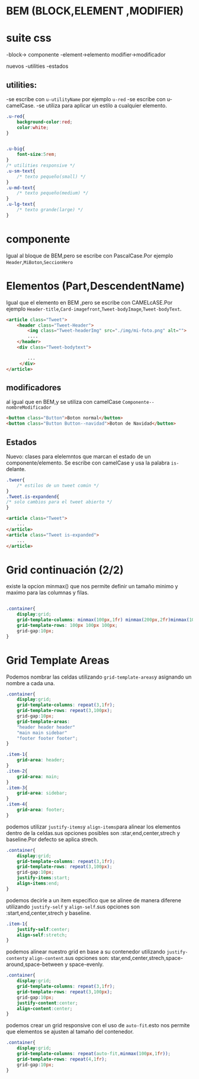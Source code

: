 # BEM (BLOCK,ELEMENT ,MODIFIER)

# suite css

-block-> componente
-element->elemento
modifier->modificador

nuevos
-utilities
-estados

## utilities:

-se escribe con `u-utilityName` por ejemplo `u-red`
-se escribe con u-camelCase.
-se utiliza para aplicar un estilo a cualquier elemento.

```css
.u-red{
    background-color:red;
    color:white;
}


.u-big{
    font-size:5rem;
}
/* utilities responsive */
.u-sm-text{
    /* texto pequeño(small) */
}
.u-md-text{
    /* texto pequeño(medium) */
}
.u-lg-text{
    /* texto grande(large) */
}
```

# componente

Igual al bloque de BEM,pero se escribe con PascalCase.Por ejemplo `Header`,`MiBoton`,`SeccionHero`

# Elementos (Part,DescendentName)

Igual que el elemento en BEM ,pero se escribe con CAMELcASE.Por ejemplo `Header-title`,`Card-imagefront`,`Tweet-bodyImage`,`Tweet-bodyText`.

```html
<article class="Tweet">
    <header class="Tweet-Header">
        <img class="Tweet-headerImg" src="./img/mi-foto.png" alt="">
        ....
    </header>
    <div class="Tweet-bodytext">

        ...
     </div>
</article>
```
## modificadores
al igual que en BEM,y se utiliza con camelCase `Componente--nombreModificador`

```html
<button class="Button">Boton normal</button>
<button class="Button Button--navidad">Boton de Navidad</button>
```
## Estados

Nuevo: clases para elelemntos que marcan el estado de un componente/elemento.
Se escribe con camelCase y usa la palabra `is-`delante.

```css
.tweer{
    /* estilos de un tweet común */
}
.Tweet.is-expandend{
/* solo cambios para el tweet abierto */
}
```

```html
<article class="Tweet">
    ...
</article>
<article class="Tweet is-expanded">
    ...
</article>
```

# Grid continuación (2/2)

existe la opcion minmax() que nos permite definir un tamaño minimo y maximo para las columnas y filas.
```css

.container{
    display:grid;
    grid-template-columns: minmax(100px,1fr) minmax(200px,2fr)minmax(100px,1fr);
    grid-template-rows: 100px 100px 100px;
    grid-gap:10px;
}
```

# Grid Template Areas
Podemos nombrar las celdas utilizando `grid-template-areas`y asignando un nombre a cada una.

```css
.container{
    display:grid;
    grid-template-columns: repeat(3,1fr);
    grid-template-rows: repeat(3,100px);
    grid-gap:10px;
    grid-template-areas:
    "header header header"
    "main main sidebar"
    "footer footer footer";
}

.item-1{
    grid-area: header;
}
.item-2{
    grid-area: main;
}
.item-3{
    grid-area: sidebar;
}
.item-4{
    grid-area: footer;
}
```

podemos utilizar `justify-items`y `align-items`para alinear los elementos dentro de la celdas.sus opciones posibles son :star,end,center,strech y baseline.Por defecto se aplica strech.

```css
.container{
    display:grid;
    grid-template-columns: repeat(3,1fr);
    grid-template-rows: repeat(3,100px);
    grid-gap:10px;
    justify-items:start;
    align-items:end;
}
```

podemos decirle a un item especifico que se alinee de manera diferene utilizando `justify-self` y `align-self`.sus opciones son :start,end,center,strech y baseline.

```css
.item-1{
    justify-self:center;
    align-self:stretch;
}
```

podemos alinear nuestro grid en base a su contenedor utilizando `justify-content`y `align-content`.sus opciones son: star,end,center,strech,space-around,space-between y space-evenly.

```css
.container{
    display:grid;
    grid-template-columns: repeat(3,1fr);
    grid-template-rows: repeat(3,100px);
    grid-gap:10px;
    justify-content:center;
    align-content:center;
}
```
podemos crear un grid responsive con el uso de `auto-fit`.esto nos permite que elementos se ajusten al tamaño del contenedor.

```css
.container{
    display:grid;
    grid-template-columns: repeat(auto-fit,minmax(100px,1fr));
    grid-template-rows: repeat(4,1fr);
    grid-gap:10px;
}
```
